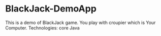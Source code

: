 # BlackJack-DemoApp
This is a demo of BlackJack game.
You play with croupier which is Your Computer.
Technologies: core Java

